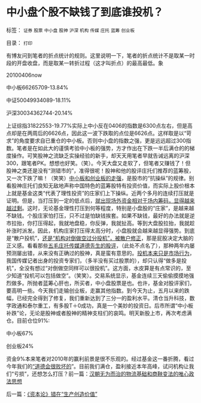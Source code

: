 # 中小盘个股不缺钱了到底谁投机？

标签： `证券` `股票` `中小盘` `股神` `沪深` `机构` `传媒` `庄托` `蓝筹` `创业板` 

目录： `打印`

有博友问到笔者的折点统计的规则。这里说明一下，笔者的折点统计不是取某一时段的开盘收盘，而是取某一转折过程（这才叫折点）的最高最低。象

20100406now

中小板66265709-13.84%

中证50049934089-18.11%

沪深30034362744-20.14%

上证综指31822553-19.77%实际上中小反在0406的指数是6300点左右，但是高点却是在两周后的6626点，因此这一波下跌取的点位是6626点。这样取是以“苛求”的角度要求自已重仓的中小板。否则中小盘的指数之强，更是远远超过300指数。笔者是在如此大的谨慎考验中小板的强势，方才作出在下跌一半后满仓的的梯度操作。可笑股神之流缺乏实操经验的新手，却天天用笔者早就告诫远离的沪深300，跟笔者PK。想想也好笑。（笑）。今天大盘又走软了，但笔者又赚钱了！但股神之类还是没有“测错市的”，准得很呢！股神和他的股评庄托们推荐的蓝筹股，又一次下跌了嘛！（笑笑）[中小板和创业板的走强](../../../2009/11/23/中小板仍然是安全盈利的板块.md)，是股市的“抗操纵”的规律。别看股神庄托们良知无敌地声称中国特色的蓝筹股特有投资价值，而实际上股价根本上就是基金这类“代表了理性投资”的庄家们上下操纵。近两个多月的连续打压就是证明。但是，当打压到一定的低点后，[就出现场外资金相对于场内筹码，显得越来越过剩](../../../2009/8/20/经济危机的同时别忘记了流动性过剩.md)。这时，无论基金理性打压到何等程度，特别是小盘股的“庄家”，是越来越不缺钱。个股庄家怕打压，只不过是怕缺钱挨套。如果不缺钱，最好的办法就是逆市拉抬，你打压得起，我就地盘稳，你反弹，我就扯高。等到大盘股拉抬，我就趁补涨时派发。因此，机构庄家打压得太高分时，小盘股就会越来越显得强势。到底是“散户投机”，[还是“机构对倒做空过分投机”，被散户修正](../../../2007/8/29/机构投机大盘股打不下中低价股的散户理性行情.md)，那是屁股决定大脑的正义感。看看那些[五毛庄托传媒道德先生的股评](../../../2009/8/26/小盘股价值投资；蓝筹股专门短线投机.md)，（此处不点名了），那种两年内屡预测屡出错，从来没有正确过的股神，真是蛮有意思的。[投机本来只是市场行为](../../../2010/1/25/只有劳动者拥有完整人权价值才能救中国.md)，我国传媒记者出身的投资专家们，（多半没有买过股票的），却只认得“做多是投机”，全没有想过“对倒做空同样可以很投机”。这方面，水皮算是有点常识的，至少知道“投机可以包括做空”。（笑笑）。交易系统显示，基金连续三天偷偷摸摸地强烈做多。所抛者蓝筹心肝也，所买者，中小盘股票是也。也许，基金对股评家们，要高明一些。今天我们走输创业板，走赢其他指数。到今天为止，五月以来的跌幅，已经完全得到了修复，我们重新达到了三分一的盈利水平。清仓当升科技，数字政通和泰尔重工，有多股T＋0成功，真是一个美妙的投资日。后市所谓“中小板补跌”论，无论是股神或者股神的精神支柱们的哀鸣。明天新股上市，再次考虑满仓。目前仓位91%:

中小板67%

创业板24%

资金9%本来笔者对2010年的赢利前景是很不乐观的。经过基金这一番折腾，看过今年我们的[“道德会很败坏的](../../../2010/6/4/象巴菲特一样“道德败坏”抄大底.md)”。目前我们满仓，盈利接近本年高峰，试问机构让我们“亏损”，还想怎么打压？前一篇：[汉朝无为而治的物流基础和商鞅变法的唯心政法思想](../../../2010/6/7/汉朝无为而治的物流基础和商鞅变法的唯心政法思想.md)

后一篇：[《资本论》错在“生产创造价值”](../../../2010/6/7/《资本论》错在“生产创造价值”.md)